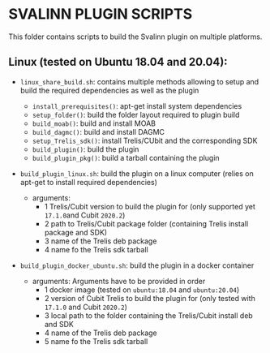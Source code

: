 SVALINN PLUGIN SCRIPTS
======================

This folder contains scripts to build the Svalinn plugin on multiple platforms.

Linux (tested on Ubuntu 18.04 and 20.04):
-----------------------------------------

- `linux_share_build.sh`: contains multiple methods allowing to setup and build the required dependencies as well as the plugin
    - `install_prerequisites()`: apt-get install system dependencies
    - `setup_folder()`: build the folder layout required to plugin build
    - `build_moab()`: build and install MOAB
    - `build_dagmc()`: build and install DAGMC
    - `setup_Trelis_sdk()`: install Trelis/CUbit and the corresponding SDK
    - `build_plugin()`: build the plugin
    - `build_plugin_pkg()`: build a tarball containing the plugin

- `build_plugin_linux.sh`: build the plugin on a linux computer (relies on apt-get to install required dependencies)
    - arguments: 
        - 1 Trelis/Cubit version to build the plugin for (only supported yet `17.1.0`and Cubit `2020.2`)
        - 2 path to Trelis/Cubit package folder (containing Trelis install package and SDK)
        - 3 name of the Trelis deb package
        - 4 name fo the Trelis sdk tarball
- `build_plugin_docker_ubuntu.sh`: build the plugin in a docker container 
    - arguments: Arguments have to be provided in order
        - 1 docker image (tested on `ubuntu:18.04` and `ubuntu:20.04`)
        - 2 version of Cubit Trelis to build the plugin for (only tested with `17.1.0` and Cubit `2020.2`)
        - 3 local path to the folder containing the Trelis/Cubit install deb and SDK
        - 4 name of the Trelis deb package
        - 5 name fo the Trelis sdk tarball
